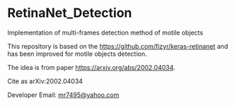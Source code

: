 # RetinaNet_Detection
Implementation of multi-frames detection method of motile objects

This repository is based on the https://github.com/fizyr/keras-retinanet and has been improved for motile objects detection.

The idea is from paper https://arxiv.org/abs/2002.04034.

Cite as 	arXiv:2002.04034

Developer Email: mr7495@yahoo.com
